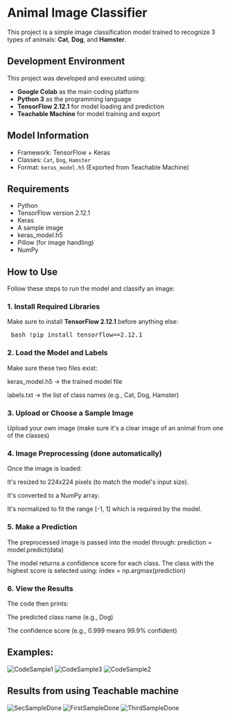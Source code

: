 # Animal Image Classifier

This project is a simple image classification model trained to recognize 3 types of animals: **Cat**, **Dog**, and **Hamster**.

## Development Environment

This project was developed and executed using:

- **Google Colab** as the main coding platform
- **Python 3** as the programming language
- **TensorFlow 2.12.1** for model loading and prediction
- **Teachable Machine** for model training and export

## Model Information
- Framework: TensorFlow + Keras
- Classes: `Cat`, `Dog`, `Hamster`
- Format: `keras_model.h5` (Exported from Teachable Machine)

## Requirements
- Python 
- TensorFlow version 2.12.1
- Keras
- A sample image
- keras_model.h5
- Pillow (for image handling)
- NumPy

## How to Use

Follow these steps to run the model and classify an image:

### 1. Install Required Libraries

Make sure to install **TensorFlow 2.12.1** before anything else:
<pre> bash !pip install tensorflow==2.12.1 </pre>

### 2. Load the Model and Labels
Make sure these two files exist:

keras_model.h5 → the trained model file

labels.txt → the list of class names (e.g., Cat, Dog, Hamster)

### 3. Upload or Choose a Sample Image
Upload your own image (make sure it's a clear image of an animal from one of the classes)

### 4. Image Preprocessing (done automatically)
Once the image is loaded:

It's resized to 224x224 pixels (to match the model's input size).

It's converted to a NumPy array.

It's normalized to fit the range [-1, 1] which is required by the model.

### 5. Make a Prediction
The preprocessed image is passed into the model through: 
prediction = model.predict(data)

The model returns a confidence score for each class. The class with the highest score is selected using:
index = np.argmax(prediction)

### 6. View the Results
The code then prints:

The predicted class name (e.g., Dog)

The confidence score (e.g., 0.999 means 99.9% confident)

## Examples: 
![CodeSample1](https://github.com/user-attachments/assets/63d9f823-2ce7-4753-9bb1-adb10041248c)
![CodeSample3](https://github.com/user-attachments/assets/fa287b74-7fa2-4639-a288-f68a8a6ff977)
![CodeSample2](https://github.com/user-attachments/assets/b88bf03d-3747-4cdc-a47e-b2c9e00ed810)

## Results from using Teachable machine 

![SecSampleDone](https://github.com/user-attachments/assets/bb4631e9-c680-4eda-b53c-44a23b2d783c)
![FirstSampleDone](https://github.com/user-attachments/assets/1512ee3f-9860-4b9b-afc9-fb7e3f50fc3a)
![ThirdSampleDone](https://github.com/user-attachments/assets/80175fd2-f7cc-4fa9-80b1-d9ba5478746b)



